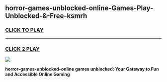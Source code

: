 
## horror-games-unblocked-online-Games-Play-Unblocked-&-Free-ksmrh
<h3>
<a href="https://premium76.site?title=horror-games-unblocked-online&ref=24A">CLICK TO PLAY</a></h3>
<hr>

<h3>
<a href="https://premium76.site?title=horror-games-unblocked-online&ref=24A">CLICK 2 PLAY</a>
  
</h3>

<a href="https://premium76.site?title=horror-games-unblocked-online&ref=24A"><img src="https://clearcache.store/games.png"></a>


**horror-games-unblocked-online games unblocked: Your Gateway to Fun and Accessible Online Gaming**
